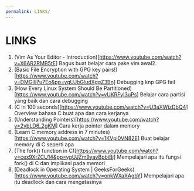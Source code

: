 ```yaml
---
permalink: LINKS/
---
```


# LINKS
1. (Vim As Your Editor - Introduction)[https://www.youtube.com/watch?v=X6AR2RMB5tE]
Bagus buat belajar cara pake vim awal2.
2. (Basic File Encryption with GPG key pairs!)[https://www.youtube.com/watch?v=DMGIlj7u7Eo&pp=ygUJbGludXggZ3Bn]
Debugging knp GPG fail
3. (How Every Linux System Should Be Partitioned)[https://www.youtube.com/watch?v=vUKRFyI3uPs]
Belajar cara partisi yang baik dan cara debugging
4. (C in 100 seconds)[https://www.youtube.com/watch?v=U3aXWizDbQ4]
Overview bahasa C buat apa dan cara kerjanya
5. (Understanding Pointers)[https://www.youtube.com/watch?v=2ybLD6_2gKM]
Cara kerja pointer dalam memory
6. (Learn C memory address in 7 minutes)[https://www.youtube.com/watch?v=1KVpi0VN82E]
Buat belajar memory di C seperti apa
7. (The fork() function in C)[https://www.youtube.com/watch?v=cex9XrZCU14&pp=ygUJZm9yayBpbiBj]
Mempelajari apa itu fungsi fork() di C dan implikasi pada memori
8. (Deadlock in Operating System | GeeksForGeeks)[https://www.youtube.com/watch?v=onkWXaXAgbY]
Mempelajari apa itu deadlock dan cara mengatasinya
